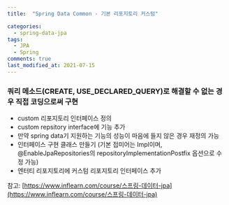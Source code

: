 ```yaml
---
title:  "Spring Data Common - 기본 리포지토리 커스텀"

categories:
  - spring-data-jpa
tags:
  - JPA
  - Spring
comments: true
last_modified_at: 2021-07-15
---
```


### 쿼리 메소드(CREATE, USE_DECLARED_QUERY)로 해결할 수 없는 경우 직접 코딩으로써 구현
* custom 리포지토리 인터페이스 정의 
* custom repsitory interface에 기능 추가
* 만약 spring data기 지원하는 기능의 성능이 마음에 들지 않은 경우 재정의 가능
* 인터페이스 구현 클래스 만들기 (기본 접미어는 Impl이며, @EnableJpaRepositories의 repositoryImplementationPostfix 옵션으로 수정 가능)
* 엔터티 리포지토리에 커스텀 리포지토리 인터페이스 추가

 

참고: [https://www.inflearn.com/course/스프링-데이터-jpa](https://www.inflearn.com/course/스프링-데이터-jpa)